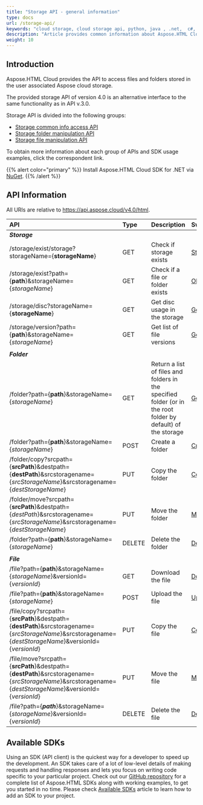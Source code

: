 ```yaml
---
title: "Storage API - general information"
type: docs
url: /storage-api/
keywords: "cloud storage, cloud storage api, python, java , .net,  c#,  android, swift ,Perl, Node.js"
description: "Article provides common information about Aspose.HTML Cloud API v.4.0 usage. SDKs are also available in PHP, Perl, Android, Swift, C#, Java and more to help developers speed up their development."
weight: 10
---
```




## Introduction

Aspose.HTML Cloud provides the API to access files and folders stored in the user associated Aspose cloud storage. 

The provided storage API of version 4.0 is an alternative interface to the same functionality as in API v.3.0. 

Storage API is divided into the following groups:

- [Storage common info access API](/storage-props-api/)
- [Storage folder manipulation API](/storage-folder-api/)
- [Storage file manipulation API](/storage-file-api/)

 To obtain more information about each group of APIs and SDK usage examples, click the correspondent link. 

{{% alert color="primary" %}} 
Install Aspose.HTML Cloud SDK for .NET via [NuGet](https://www.nuget.org/packages/Aspose.HTML-Cloud/).
{{% /alert %}}  

## API Information

All URIs are relative to https://api.aspose.cloud/v4.0/html.

| **API**                                                      | **Type** | **Description**                                              | **Swagger Link**                                             |
| :----------------------------------------------------------- | :------- | :----------------------------------------------------------- | :----------------------------------------------------------- |
| ***Storage***                                                |          |                                                              |                                                              |
| /storage/exist/storage?storageName={**storageName**}         | GET      | Check if storage exists                                      | [StorageExists](https://apireference.aspose.cloud/html/#/StorageV4/StorageExists) |
| /storage/exist?path={**path**}&storageName={*storageName*}   | GET      | Check if a file or folder exists                             | [ObjectExists](https://apireference.aspose.cloud/html/#/StorageV4/ObjectExists) |
| /storage/disc?storageName={**storageName**}                  | GET      | Get disc usage in the storage                                | [GetDiscUsage](https://apireference.aspose.cloud/html/#/StorageV4/GetDiscUsage) |
| /storage/version?path={**path**}&storageName={*storageName*} | GET      | Get list of file versions                                    | [GetFileVersions](https://apireference.aspose.cloud/html/#/StorageV4/GetFileVersions) |
|                                                              |          |                                                              |                                                              |
| ***Folder***                                                 |          |                                                              |                                                              |
| /folder?path={**path**}&storageName={*storageName*}          | GET      | Return a list of files and folders in the specified folder (or in the root folder by default) of the storage | [GetFilesList](https://apireference.aspose.cloud/html/#/FolderV4/GetFilesList) |
| /folder?path={**path**}&storageName={*storageName*}          | POST     | Create a folder                                              | [CreateFolder](https://apireference.aspose.cloud/html/#/FolderV4/CreateFolder) |
| /folder/copy?srcpath={**srcPath**}&destpath={**destPath**}&srcstoragename={*srcStorageName*}&srcstoragename={*destStorageName*} | PUT      | Copy the folder                                              | [CopyFolder](https://apireference.aspose.cloud/html/#/FolderV4/CopyFolder) |
| /folder/move?srcpath={**srcPath**}&destpath={*destPath*}&srcstoragename={*srcStorageName*}&srcstoragename={*destStorageName*} | PUT      | Move the folder                                              | [MoveFolder](https://apireference.aspose.cloud/html/#/FolderV4/MoveFolder) |
| /folder?path={**path**}&storageName={*storageName*}          | DELETE   | Delete the folder                                            | [DeleteFolder](https://apireference.aspose.cloud/html/#/FolderV4/DeleteFolder) |
|                                                              |          |                                                              |                                                              |
| ***File***                                                   |          |                                                              |                                                              |
| /file?path={**path**}&storageName={*storageName*}&versionId={*versionId*} | GET      | Download the file                                            | [DownloadFile](https://apireference.aspose.cloud/html/#/FileV4/DownloadFile) |
| /file?path={**path**}&storageName={*storageName*}            | POST     | Upload the file                                              | [UploadFile](https://apireference.aspose.cloud/html/#/FileV4/UploadFile) |
| /file/copy?srcpath={**srcPath**}&destpath={**destPath**}&srcstoragename={*srcStorageName*}&srcstoragename={*destStorageName*}&versionId={*versionId*} | PUT      | Copy the file                                                | [CopyFile](https://apireference.aspose.cloud/html/#/StorageV4/CopyFile) |
| /file/move?srcpath={**srcPath**}&destpath={**destPath**}&srcstoragename={*srcStorageName*}&srcstoragename={*destStorageName*}&versionId={*versionId*} | PUT      | Move the file                                                | [MoveFile](https://apireference.aspose.cloud/html/#/StorageV4/MoveFile) |
| /file?path={***path***}&storageName={*storageName*}&versionId={*versionId*} | DELETE   | Delete the file                                              | [DeleteFolder](https://apireference.aspose.cloud/html/#/FolderV4/DeleteFolder) |



## Available SDKs

Using an SDK (API client) is the quickest way for a developer to speed up the development. An SDK takes care of a lot of low-level details of making requests and handling responses and lets you focus on writing code specific to your particular project. Check out our [GitHub repository](https://github.com/aspose-html-cloud) for a complete list of Aspose.HTML SDKs along with working examples, to get you started in no time. Please check [Available SDKs](/available-sdks/) article to learn how to add an SDK to your project.